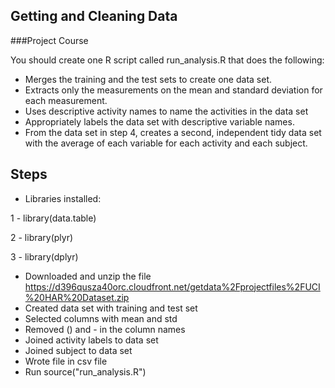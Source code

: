 ## Getting and Cleaning Data

###Project Course

You should create one R script called run_analysis.R that does the following: 
* Merges the training and the test sets to create one data set.
* Extracts only the measurements on the mean and standard deviation for each measurement. 
* Uses descriptive activity names to name the activities in the data set
* Appropriately labels the data set with descriptive variable names. 
* From the data set in step 4, creates a second, independent tidy data set with the average of each variable for each activity and each subject.

## Steps
* Libraries installed:

1 - library(data.table)

2 - library(plyr)

3 - library(dplyr)


* Downloaded and unzip the file https://d396qusza40orc.cloudfront.net/getdata%2Fprojectfiles%2FUCI%20HAR%20Dataset.zip
* Created data set with training and test set
* Selected columns with mean and std
* Removed () and - in the column names
* Joined activity labels to data set
* Joined subject to data set
* Wrote file in csv file
* Run source("run_analysis.R")